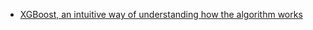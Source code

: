 
- [XGBoost, an intuitive way of understanding how the algorithm works](https://twitter.com/bindureddy/status/1587947148687028224)
